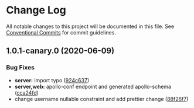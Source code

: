 # Change Log

All notable changes to this project will be documented in this file.
See [Conventional Commits](https://conventionalcommits.org) for commit guidelines.

## 1.0.1-canary.0 (2020-06-09)


### Bug Fixes

* **server:** import typo ([924c637](https://github.com/moritz91/medium/commit/924c637462c53e1558082a9ab67220855f9f84ca))
* **server,web:** apollo-conf endpoint and generated apollo-schema ([cca24fd](https://github.com/moritz91/medium/commit/cca24fd14793312d23158723f55bdd3b88a97b99))
* change username nullable constraint and add prettier change ([88f26f7](https://github.com/moritz91/medium/commit/88f26f7a545890ac9f9b15e87b4d17cb31a0c06d))
